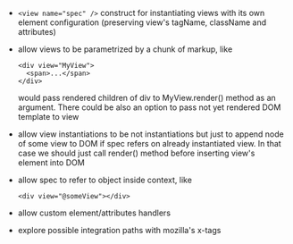 * `<view name="spec" />` construct for instantiating views with its own element
  configuration (preserving view's tagName, className and attributes)

* allow views to be parametrized by a chunk of markup, like
  ```
  <div view="MyView">
    <span>...</span>
  </div>
  ```
  would pass rendered children of div to MyView.render() method as an argument.
  There could be also an option to pass not yet rendered DOM template to view

* allow view instantiations to be not instantiations but just to append node of
  some view to DOM if spec refers on already instantiated view. In that case we
  should just call render() method before inserting view's element into DOM

* allow spec to refer to object inside context, like
  ```
  <div view="@someView"></div>
  ```

* allow custom element/attributes handlers

* explore possible integration paths with mozilla's x-tags
